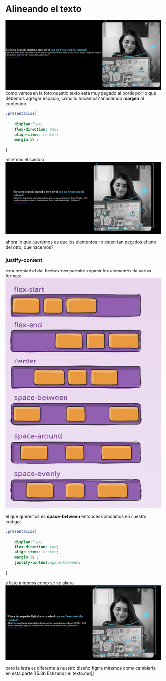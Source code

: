 # Alineando el texto

![fotosinalinear](imagesinalinear.png)
como vemos en la foto nuestro texto esta muy pegado al borde por lo que debemos agregar espacio, como lo hacemos? añadiendo **margen** al contenido

```css
.presentacion{
    
    display:flex;
    flex-direction: row;
    align-items: center;
    margin:5% ;

}
```
miremos el cambio
![fotoalineada](imagealineada.png)

ahora lo que queremos es que los elementos no esten tan pegados el uno del otro, que hacemos? 

### justify-content
esta propiedad del flexbox nos permite separar los elementos de varias formas: 
![justifycontent](imagejustify.png)

el que queremos es **space-between** 
entonces colocamos en nuestro codigo:

```css
.presentacion{
    
    display:flex;
    flex-direction: row;
    align-items: center;
    margin:5% ;
    justify-content:space-between;

}

```
y listo miremos como se ve ahora 
![con-space-between](imageconspacebetween.png)

pero la letra es diferente a nuestro diseño figma
miremos como cambiarla en esta parte [[5.3b Estizando el texto.md]]